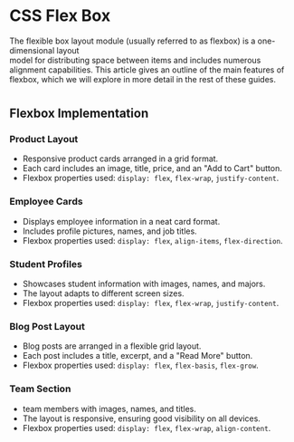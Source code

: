 # CSS Flex Box

The flexible box layout module (usually referred to as flexbox) is a one-dimensional layout\
model for distributing space between items and includes numerous alignment capabilities.
This article gives an outline of the main features of flexbox, which we will explore in more detail in the rest of these guides.

#

## Flexbox Implementation

### Product Layout
- Responsive product cards arranged in a grid format.
-  Each card includes an image, title, price, and an "Add to Cart" button.
-  Flexbox properties used: `display: flex`, `flex-wrap`, `justify-content`.

### Employee Cards
- Displays employee information in a neat card format.
- Includes profile pictures, names, and job titles.
- Flexbox properties used: `display: flex`, `align-items`, `flex-direction`.
  
### Student Profiles
- Showcases student information with images, names, and majors.
- The layout adapts to different screen sizes.
- Flexbox properties used: `display: flex`, `flex-wrap`, `justify-content`.

### Blog Post Layout
- Blog posts are arranged in a flexible grid layout.
- Each post includes a title, excerpt, and a "Read More" button.
- Flexbox properties used: `display: flex`, `flex-basis`, `flex-grow`.

### Team Section
-  team members with images, names, and titles.
- The layout is responsive, ensuring good visibility on all devices.
- Flexbox properties used: `display: flex`, `flex-wrap`, `align-content`.
